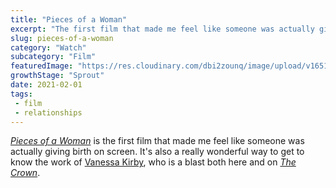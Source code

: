 ```yaml
---
title: "Pieces of a Woman"
excerpt: "The first film that made me feel like someone was actually giving birth on screen"
slug: pieces-of-a-woman
category: "Watch"
subcategory: "Film"
featuredImage: "https://res.cloudinary.com/dbi2zounq/image/upload/v1651048796/Digital%20garden/media/pieces-of-a-woman_rupu2u.jpg"
growthStage: "Sprout"
date: 2021-02-01
tags:
 - film
 - relationships
---   
```

[_Pieces of a Woman_](https://www.imdb.com/title/tt11161474/) is the first film that made me feel like someone was actually giving birth on screen. It's also a really wonderful way to get to know the work of [Vanessa Kirby](https://www.imdb.com/name/nm3948952/?ref_=tt_cl_t1), who is a blast both here and on [_The Crown_](https://www.imdb.com/title/tt4786824/?ref_=nm_flmg_act_11).  